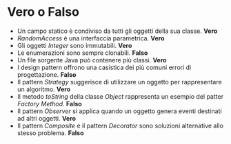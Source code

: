 # Vero o Falso

* Un campo statico è condiviso da tutti gli oggetti della sua classe. **Vero**
* _RandomAccess_ è una interfaccia parametrica. **Vero**
* Gli oggetti _Integer_ sono immutabili. **Vero**
* Le enumerazioni sono sempre clonabili. **Falso**
* Un file sorgente Java può contenere più classi. **Vero**
* I design pattern offrono una casistica dei più comuni errori di progettazione. **Falso**
* Il pattern _Strategy_ suggerisce di utilizzare un oggetto per rappresentare un algoritmo. **Vero**
* Il metodo _toString_ della classe _Object_ rappresenta un esempio del patter _Factory Method_. **Falso**
* Il pattern _Observer_ si applica quando un oggetto genera eventi destinati ad altri oggetti. **Vero**
* Il pattern _Composite_ e il pattern _Decorator_ sono soluzioni alternative allo stesso problema. **Falso**